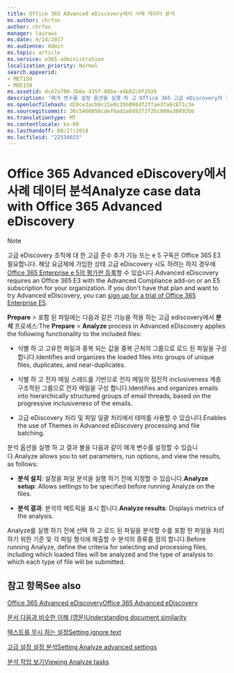 ```yaml
---
title: Office 365 Advanced eDiscovery에서 사례 데이터 분석
ms.author: chrfox
author: chrfox
manager: laurawi
ms.date: 9/14/2017
ms.audience: Admin
ms.topic: article
ms.service: o365-administration
localization_priority: Normal
search.appverid:
- MET150
- MOE150
ms.assetid: dce7a700-3b6e-435f-88ba-e4b82c0f2b26
description: '매개 변수를 설정 옵션을 실행 하 고 Office 365 고급 eDiscovery의 결과 볼 수 있는 분석 프로세스의 개요를 확인 합니다. '
ms.openlocfilehash: d20ce3acb9c21e8c35b098df2ffae3fa6c871c3e
ms.sourcegitcommit: 36c5466056cdef6ad2a8d9372f2bc009a30892bb
ms.translationtype: MT
ms.contentlocale: ko-KR
ms.lasthandoff: 08/27/2018
ms.locfileid: "22534023"
---
```

# <a name="analyze-case-data-with-office-365-advanced-ediscovery"></a><span data-ttu-id="45a07-103">Office 365 Advanced eDiscovery에서 사례 데이터 분석</span><span class="sxs-lookup"><span data-stu-id="45a07-103">Analyze case data with Office 365 Advanced eDiscovery</span></span>

> [!NOTE]
> <span data-ttu-id="45a07-p101">고급 eDiscovery 조직에 대 한 고급 준수 추가 기능 또는 e 5 구독은 Office 365 E3 필요합니다. 해당 요금제에 가입한 상태 고급 eDiscovery 시도 하려는 하지 경우에 [Office 365 Enterprise e 5의 평가판 등록](https://go.microsoft.com/fwlink/p/?LinkID=698279)할 수 있습니다.</span><span class="sxs-lookup"><span data-stu-id="45a07-p101">Advanced eDiscovery requires an Office 365 E3 with the Advanced Compliance add-on or an E5 subscription for your organization. If you don't have that plan and want to try Advanced eDiscovery, you can [sign up for a trial of Office 365 Enterprise E5](https://go.microsoft.com/fwlink/p/?LinkID=698279).</span></span> 
  
<span data-ttu-id="45a07-106">**Prepare** \> 포함 된 파일에는 다음과 같은 기능을 적용 하는 고급 ediscovery에서 **분석** 프로세스:</span><span class="sxs-lookup"><span data-stu-id="45a07-106">The **Prepare** \> **Analyze** process in Advanced eDiscovery applies the following functionality to the included files:</span></span> 
  
- <span data-ttu-id="45a07-107">식별 하 고 고유한 파일과 중복 되는 값을 중복 근처의 그룹으로 로드 된 파일을 구성 합니다.</span><span class="sxs-lookup"><span data-stu-id="45a07-107">Identifies and organizes the loaded files into groups of unique files, duplicates, and near-duplicates.</span></span>
    
- <span data-ttu-id="45a07-108">식별 하 고 전자 메일 스레드를 기반으로 전자 메일의 점진적 inclusiveness 계층 구조적된 그룹으로 전자 메일을 구성 합니다.</span><span class="sxs-lookup"><span data-stu-id="45a07-108">Identifies and organizes emails into hierarchically structured groups of email threads, based on the progressive inclusiveness of the emails.</span></span>
    
- <span data-ttu-id="45a07-109">고급 eDiscovery 처리 및 파일 일괄 처리에서 테마를 사용할 수 있습니다.</span><span class="sxs-lookup"><span data-stu-id="45a07-109">Enables the use of Themes in Advanced eDiscovery processing and file batching.</span></span>
    
 <span data-ttu-id="45a07-110">분석 옵션을 실행 하 고 결과 볼을 다음과 같이 매개 변수를 설정할 수 있습니다.</span><span class="sxs-lookup"><span data-stu-id="45a07-110">Analyze allows you to set parameters, run options, and view the results, as follows:</span></span> 
  
- <span data-ttu-id="45a07-111">**분석 설치**: 설정을 파일 분석을 실행 하기 전에 지정할 수 있습니다.</span><span class="sxs-lookup"><span data-stu-id="45a07-111">**Analyze setup**: Allows settings to be specified before running Analyze on the files.</span></span>
    
- <span data-ttu-id="45a07-112">**분석 결과**: 분석의 메트릭을 표시 합니다.</span><span class="sxs-lookup"><span data-stu-id="45a07-112">**Analyze results**: Displays metrics of the analysis.</span></span> 
    
<span data-ttu-id="45a07-113">Analyze를 실행 하기 전에 선택 하 고 로드 된 파일을 분석할 수를 포함 한 파일을 처리 하기 위한 기준 및 각 파일 형식에 제출할 수 분석의 종류를 정의 합니다.</span><span class="sxs-lookup"><span data-stu-id="45a07-113">Before running Analyze, define the criteria for selecting and processing files, including which loaded files will be analyzed and the type of analysis to which each type of file will be submitted.</span></span> 
  
## <a name="see-also"></a><span data-ttu-id="45a07-114">참고 항목</span><span class="sxs-lookup"><span data-stu-id="45a07-114">See also</span></span>

[<span data-ttu-id="45a07-115">Office 365 Advanced eDiscovery</span><span class="sxs-lookup"><span data-stu-id="45a07-115">Office 365 Advanced eDiscovery</span></span>](office-365-advanced-ediscovery.md)
  
[<span data-ttu-id="45a07-116">문서 다음과 비슷한 이해 (영문)</span><span class="sxs-lookup"><span data-stu-id="45a07-116">Understanding document similarity</span></span>](understand-document-similarity-in-advanced-ediscovery.md)
  
[<span data-ttu-id="45a07-117">텍스트를 무시 하는 설정</span><span class="sxs-lookup"><span data-stu-id="45a07-117">Setting ignore text</span></span>](set-ignore-text-in-advanced-ediscovery.md)
  
[<span data-ttu-id="45a07-118">고급 설정 설정 분석</span><span class="sxs-lookup"><span data-stu-id="45a07-118">Setting Analyze advanced settings</span></span>](set-analyze-advanced-settings-in-advanced-ediscovery.md)
  
[<span data-ttu-id="45a07-119">분석 작업 보기</span><span class="sxs-lookup"><span data-stu-id="45a07-119">Viewing Analyze tasks</span></span>](view-analyze-results-in-advanced-ediscovery.md)

